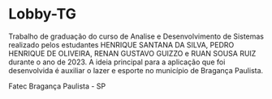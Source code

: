 # Lobby-TG
Trabalho de graduação do curso de Analise e Desenvolvimento de Sistemas realizado pelos estudantes HENRIQUE SANTANA DA SILVA, PEDRO HENRIQUE DE OLIVEIRA, RENAN GUSTAVO GUIZZO e RUAN SOUSA RUIZ durante o ano de 2023. A ideia principal para a aplicação que foi desenvolvida é auxiliar o lazer e esporte no município de Bragança Paulista.


Fatec Bragança Paulista  - SP
